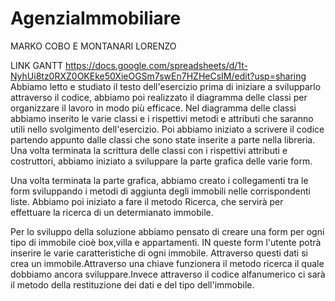 # AgenziaImmobiliare

MARKO COBO E MONTANARI LORENZO

LINK GANTT https://docs.google.com/spreadsheets/d/1t-NyhUi8tz0RXZ0OKEke50XieOGSm7swEn7HZHeCsIM/edit?usp=sharing
Abbiamo letto e studiato il testo dell'esercizio prima di iniziare a svilupparlo attraverso il codice, abbiamo poi realizzato il diagramma delle classi per organizzare il lavoro in modo più efficace. Nel diagramma delle classi abbiamo inserito le varie classi e i rispettivi metodi e attributi che saranno utili nello svolgimento dell'esercizio.
Poi abbiamo iniziato a scrivere il codice partendo appunto dalle classi che sono state inserite a parte nella libreria. Una volta terminata la scrittura delle classi con i rispettivi attributi e costruttori, abbiamo iniziato a sviluppare la parte grafica delle varie form. 

Una volta terminata la parte grafica, abbiamo creato i collegamenti tra le form sviluppando i metodi di aggiunta degli immobili nelle corrispondenti liste. 
Abbiamo poi iniziato a fare il metodo Ricerca, che servirà per effettuare la ricerca di un determianato immobile.  
 
Per lo sviluppo della soluzione abbiamo pensato di creare una form per ogni tipo di immobile cioè box,villa e appartamenti. IN queste form l'utente potrà inserire le varie caratteristiche di ogni immobile. Attraverso questi dati si crea un immobile.Attraverso una chiave funzionera il metodo ricerca il quale dobbiamo ancora sviluppare.Invece attraverso il codice alfanumerico ci sarà il metodo della restituzione dei dati e del tipo dell'immobile. 
